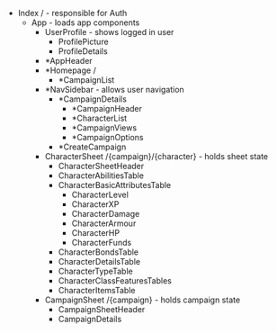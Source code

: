- Index / - responsible for Auth
  - App - loads app components
    - UserProfile - shows logged in user
      - ProfilePicture
      - ProfileDetails
    - *AppHeader
    - *Homepage / 
      - *CampaignList
    - *NavSidebar - allows user navigation
      - *CampaignDetails
        - *CampaignHeader
        - *CharacterList
        - *CampaignViews
        - *CampaignOptions
      - *CreateCampaign
    - CharacterSheet /{campaign}/{character} - holds sheet state
      - CharacterSheetHeader
      - CharacterAbilitiesTable
      - CharacterBasicAttributesTable
        - CharacterLevel
        - CharacterXP
        - CharacterDamage
        - CharacterArmour
        - CharacterHP
        - CharacterFunds    
      - CharacterBondsTable
      - CharacterDetailsTable
      - CharacterTypeTable
      - CharacterClassFeaturesTables
      - CharacterItemsTable
    - CampaignSheet /{campaign} - holds campaign state
      - CampaignSheetHeader
      - CampaignDetails
